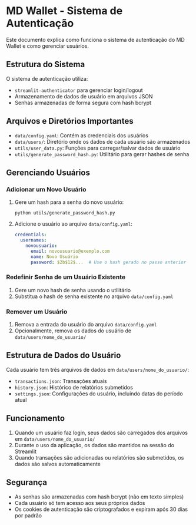 # MD Wallet - Sistema de Autenticação

Este documento explica como funciona o sistema de autenticação do MD Wallet e como gerenciar usuários.

## Estrutura do Sistema

O sistema de autenticação utiliza:
- `streamlit-authenticator` para gerenciar login/logout
- Armazenamento de dados de usuário em arquivos JSON
- Senhas armazenadas de forma segura com hash bcrypt

## Arquivos e Diretórios Importantes

- `data/config.yaml`: Contém as credenciais dos usuários
- `data/users/`: Diretório onde os dados de cada usuário são armazenados
- `utils/user_data.py`: Funções para carregar/salvar dados de usuário
- `utils/generate_password_hash.py`: Utilitário para gerar hashes de senha

## Gerenciando Usuários

### Adicionar um Novo Usuário

1. Gere um hash para a senha do novo usuário:
   ```
   python utils/generate_password_hash.py
   ```

2. Adicione o usuário ao arquivo `data/config.yaml`:
   ```yaml
   credentials:
     usernames:
       novousuario:
         email: novousuario@exemplo.com
         name: Novo Usuário
         password: $2b$12$...  # Use o hash gerado no passo anterior
   ```

### Redefinir Senha de um Usuário Existente

1. Gere um novo hash de senha usando o utilitário
2. Substitua o hash de senha existente no arquivo `data/config.yaml`

### Remover um Usuário

1. Remova a entrada do usuário do arquivo `data/config.yaml`
2. Opcionalmente, remova os dados do usuário de `data/users/nome_do_usuario/`

## Estrutura de Dados do Usuário

Cada usuário tem três arquivos de dados em `data/users/nome_do_usuario/`:

- `transactions.json`: Transações atuais
- `history.json`: Histórico de relatórios submetidos
- `settings.json`: Configurações do usuário, incluindo datas do período atual

## Funcionamento

1. Quando um usuário faz login, seus dados são carregados dos arquivos em `data/users/nome_do_usuario/`
2. Durante o uso da aplicação, os dados são mantidos na sessão do Streamlit
3. Quando transações são adicionadas ou relatórios são submetidos, os dados são salvos automaticamente

## Segurança

- As senhas são armazenadas com hash bcrypt (não em texto simples)
- Cada usuário só tem acesso aos seus próprios dados
- Os cookies de autenticação são criptografados e expiram após 30 dias por padrão 